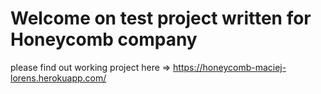 # Welcome on test project written for Honeycomb company

please find out working project here => https://honeycomb-maciej-lorens.herokuapp.com/
